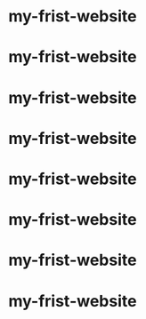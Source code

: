 # my-frist-website
# my-frist-website
# my-frist-website
# my-frist-website
# my-frist-website
# my-frist-website
# my-frist-website
# my-frist-website

